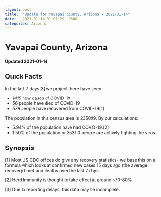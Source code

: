 ```yaml
---
layout: post
title:  "Update for Yavapai County, Arizona - 2021-01-14"
date:   2021-01-14 01:01:29 -0600
categories: Arizona
---
```


# Yavapai County, Arizona
#### Updated 2021-01-14

## Quick Facts

In the last 7 days[3] we project there have been
- *1415* new cases of COVID-19
- *56* people have died of COVID-19
- *579* people have recovered from COVID-19[1]

The population in this census area is 235099. By our calculations:
- 5.94% of the population have had COVID-19.[2]
- 1.50% of the population or 3531.0 people are actively fighting the virus.

## Synopsis




[1] Most US CDC offices do give any recovery statistics- we base this on a formula which looks at confirmed new cases
15 days ago (the average recovery time) and deaths over the last 7 days.

[2] Herd Immunity is thought to take effect at around ~70-80%

[3] Due to reporting delays, this data may be incomplete.
 
    